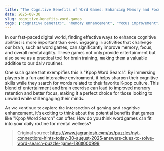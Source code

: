 ```yaml
---
title: "The Cognitive Benefits of Word Games: Enhancing Memory and Focus"
date: 2025-08-30
slug: cognitive-benefits-word-games
tags: ["cognitive benefits", "memory enhancement", "focus improvement"]
---
```


In our fast-paced digital world, finding effective ways to enhance cognitive abilities is more important than ever. Engaging in activities that challenge our brain, such as word games, can significantly improve memory, focus, and overall mental agility. These games not only provide entertainment but also serve as a practical tool for brain training, making them a valuable addition to our daily routines.

One such game that exemplifies this is "Kpop Word Search". By immersing players in a fun and interactive environment, it helps sharpen their cognitive skills while they search for words related to their favorite K-pop culture. This blend of entertainment and brain exercise can lead to improved memory retention and better focus, making it a perfect choice for those looking to unwind while still engaging their minds.

As we continue to explore the intersection of gaming and cognitive enhancement, it's exciting to think about the potential benefits that games like "Kpop Word Search" can offer. How do you think word games can fit into your daily routine for mental wellness?
> Original source: https://www.jagranjosh.com/us/puzzles/nyt-connections-hints-today-30-august-2025-answers-clues-to-solve-word-search-puzzle-game-1860000999